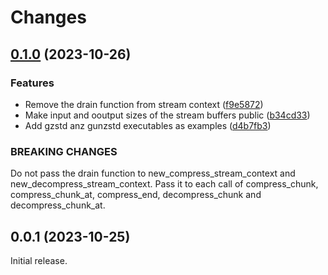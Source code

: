 # Changes

## [0.1.0](https://github.com/prantlf/v-zstd/compare/v0.0.1...v0.1.0) (2023-10-26)

### Features

* Remove the drain function from stream context ([f9e5872](https://github.com/prantlf/v-zstd/commit/f9e58728ad28bcc08ed2dbd2358e1d993bedf8a8))
* Make input and ooutput sizes of the stream buffers public ([b34cd33](https://github.com/prantlf/v-zstd/commit/b34cd3357ce89b81104ee9ecd6092c7b61177b1f))
* Add gzstd anz gunzstd executables as examples ([d4b7fb3](https://github.com/prantlf/v-zstd/commit/d4b7fb3d02319e8abbbe38379880f36238b01487))

### BREAKING CHANGES

Do not pass the drain function to new_compress_stream_context and new_decompress_stream_context. Pass it to each call of compress_chunk, compress_chunk_at, compress_end, decompress_chunk and decompress_chunk_at.

## 0.0.1 (2023-10-25)

Initial release.
